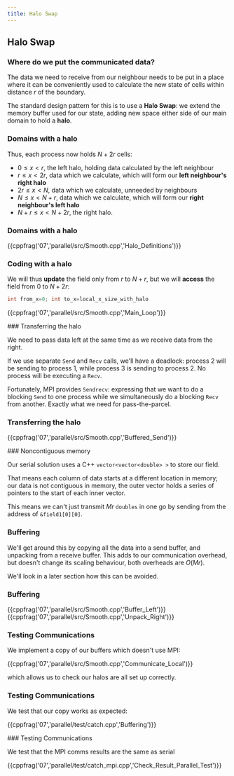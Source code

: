 ```yaml
---
title: Halo Swap
---
```


## Halo Swap

### Where do we put the communicated data?

The data we need to receive from our neighbour needs to be put in a
place where it can be conveniently used to calculate the new state
of cells within distance $r$ of the boundary.

The standard design pattern for this is to use a **Halo Swap**:
we extend the memory buffer used for our state, adding new space either
side of our main domain to hold a **halo**.

### Domains with a halo

Thus, each process now holds $N+2r$ cells:

* $0 \le x < r$, the left halo, holding data calculated by the left neighbour
* $r \le x < 2r$, data which we calculate, which will form our **left neighbour's right halo**
* $2r \le x < N$, data which we calculate, unneeded by neighbours
* $N \le x < N+r$, data which we calculate, which will form our **right neighbour's left halo**
* $N+r \le x < N+2r$, the right halo.

### Domains with a halo

{{cppfrag('07','parallel/src/Smooth.cpp','Halo_Definitions')}}

### Coding with a halo

We will thus **update** the field only from $r$ to $N+r$, but we will **access** the field
from $0$ to $N+2r$:

```cpp
int from_x=0; int to_x=local_x_size_with_halo
```

{{cppfrag('07','parallel/src/Smooth.cpp','Main_Loop')}}

### Transferring the halo

We need to pass data left at the same time as we receive data from the right.

If we use separate `Send` and `Recv` calls, we'll have a deadlock: process 2 will be sending
to process 1, while process 3 is sending to process 2. No process will be executing a `Recv`.

Fortunately, MPI provides `Sendrecv`: expressing that we want to do a blocking `Send` to
one process while we simultaneously do a blocking `Recv` from another. Exactly what we need
for pass-the-parcel.

### Transferring the halo

{{cppfrag('07','parallel/src/Smooth.cpp','Buffered_Send')}}

### Noncontiguous memory

Our serial solution uses a C++ `vector<vector<double> >` to store our field.

That means each column of data starts at a different location in memory; our data is not
contiguous in memory, the outer vector holds a series of pointers to the start of each
inner vector.

This means we can't just transmit $Mr$ `doubles` in one go by sending from the address of
`&field1[0][0]`.

### Buffering

We'll get around this by copying all the data into a send buffer, and unpacking from a
receive buffer. This adds to our communication overhead, but doesn't change its scaling behaviour,
both overheads are $O(Mr)$.

We'll look in a later section how this can be avoided.

### Buffering

{{cppfrag('07','parallel/src/Smooth.cpp','Buffer_Left')}}
{{cppfrag('07','parallel/src/Smooth.cpp','Unpack_Right')}}

### Testing Communications

We implement a copy of our buffers which doesn't use MPI:

{{cppfrag('07','parallel/src/Smooth.cpp','Communicate_Local')}}

which allows us to check our halos are all set up correctly.

### Testing Communications

We test that our copy works as expected:

{{cppfrag('07','parallel/test/catch.cpp','Buffering')}}

### Testing Communications

We test that the MPI comms results are the same as serial

{{cppfrag('07','parallel/test/catch_mpi.cpp','Check_Result_Parallel_Test')}}
